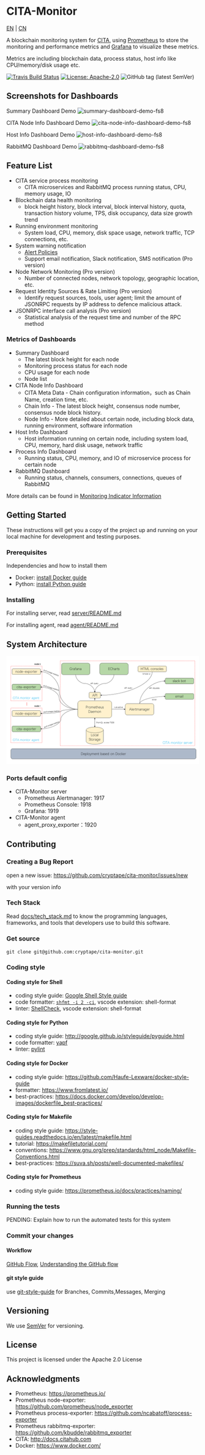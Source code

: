 # CITA-Monitor

[EN](README.md) | [CN](README-CN.md)

A blockchain monitoring system for [CITA](https://github.com/cryptape/cita), using [Prometheus](https://prometheus.io) to store the monitoring and performance metrics and [Grafana](https://grafana.com/grafana) to visualize these metrics.

Metrics are including blockchain data, process status, host info like CPU/memory/disk usage etc.

[![Travis Build Status](https://img.shields.io/travis/com/cryptape/cita-monitor/master.svg)](https://travis-ci.com/cryptape/cita-monitor)
[![License: Apache-2.0](https://img.shields.io/github/license/cryptape/cita-monitor.svg)](https://github.com/cryptape/cita-monitor/blob/master/LICENSE)
![GitHub tag (latest SemVer)](https://img.shields.io/github/tag/cryptape/cita-monitor.svg)

## Screenshots for Dashboards

Summary Dashboard Demo
![summary-dashboard-demo-fs8](https://user-images.githubusercontent.com/71397/57682153-b9a5c700-7663-11e9-93c6-a29758e7d3a1.png)

CITA Node Info Dashboard Demo
![cita-node-info-dashboard-demo-fs8](https://user-images.githubusercontent.com/71397/57681838-15bc1b80-7663-11e9-91b4-202c306a0f3b.png)

Host Info Dashboard Demo
![host-info-dashboard-demo-fs8](https://user-images.githubusercontent.com/71397/57681906-3ab08e80-7663-11e9-9229-76b85c0eaaa4.png)

RabbitMQ Dashboard Demo
![rabbitmq-dashboard-demo-fs8](https://user-images.githubusercontent.com/71397/57682140-b0b4f580-7663-11e9-8db0-c4e2a0e29606.png)

## Feature List

* CITA service process monitoring
  * CITA microservices and RabbitMQ process running status, CPU, memory usage, IO
* Blockchain data health monitoring
  * block height history, block interval, block interval history, quota, transaction history volume, TPS, disk occupancy, data size growth trend
* Running environment monitoring
  * System load, CPU, memory, disk space usage, network traffic, TCP connections, etc. 
* System warning notification
  * [Alert Policies](docs/alert_policies.md)
  * Support email notification, Slack notification, SMS notification (Pro version)
* Node Network Monitoring (Pro version)
  * Number of connected nodes, network topology, geographic location, etc.
* Request Identity Sources & Rate Limiting (Pro version)
  * Identify request sources, tools, user agent; limit the amount of JSONRPC requests by IP address to defence malicious attack.
* JSONRPC interface call analysis (Pro version)
  * Statistical analysis of the request time and number of the RPC method

### Metrics of Dashboards

* Summary Dashboard
  * The latest block height for each node
  * Monitoring process status for each node
  * CPU usage for each node
  * Node list
* CITA Node Info Dashboard
  * CITA Meta Data - Chain configuration information，such as Chain Name, creation time, etc.
  * Chain Info - The latest block height, consensus node number, consensus node block history.
  * Node Info - More detailed about certain node, including block data, running environment, software information
* Host Info Dashboard
  * Host information running on certain node, including system load, CPU, memory, hard disk usage, network traffic
* Process Info Dashboard
  * Running status, CPU, memory, and IO of microservice process for certain node
* RabbitMQ Dashboard
  * Running status, channels, consumers, connections, queues of RabbitMQ

More details can be found in [Monitoring Indicator Information](docs/information_architecture.md)

## Getting Started

These instructions will get you a copy of the project up and running on your local machine for development and testing purposes.

### Prerequisites

Independencies and how to install them

* Docker: [install Docker guide](https://docs.docker.com/install/)
* Python: [install Python guide](https://docs.python-guide.org/starting/installation/)

### Installing

For installing server, read [server/README.md](server/README.md)

For installing agent, read [agent/README.md](agent/README.md)

## System Architecture

![](docs/imgs/CITA_Monitor_system_architecture-fs8.png)

### Ports default config

* CITA-Monitor server
    * Prometheus Alertmanager: 1917
    * Prometheus Console: 1918
    * Grafana: 1919
* CITA-Monitor agent
    * agent_proxy_exporter：1920

## Contributing

### Creating a Bug Report

open a new issue: https://github.com/cryptape/cita-monitor/issues/new 

with your version info

### Tech Stack

Read [docs/tech_stack.md](docs/tech_stack.md) to know the programming languages, frameworks, and tools that developers use to build this software.

### Get source

```
git clone git@github.com:cryptape/cita-monitor.git
```

### Coding style

#### Coding style for Shell

* coding style guide: [Google Shell Style guide](https://google.github.io/styleguide/shell.xml)
* code formatter: [`shfmt -i 2 -ci`](https://github.com/mvdan/sh#shfmt), vscode extension: shell-format
* linter: [ShellCheck](https://github.com/koalaman/shellcheck), vscode extension: shell-format

#### Coding style for Python

* coding style guide: http://google.github.io/styleguide/pyguide.html
* code formatter: [yapf](https://github.com/google/yapf)
* linter: [pylint](https://www.pylint.org/)

#### Coding style for Docker

* coding style guide: https://github.com/Haufe-Lexware/docker-style-guide
* formatter: https://www.fromlatest.io/
* best-practices: https://docs.docker.com/develop/develop-images/dockerfile_best-practices/

#### Coding style for Makefile

* coding style guide: https://style-guides.readthedocs.io/en/latest/makefile.html
* tutorial: https://makefiletutorial.com/
* conventions: https://www.gnu.org/prep/standards/html_node/Makefile-Conventions.html
* best-practices: https://suva.sh/posts/well-documented-makefiles/

#### Coding style for Prometheus

* coding style guide: https://prometheus.io/docs/practices/naming/

### Running the tests

PENDING: Explain how to run the automated tests for this system

### Commit your changes

#### Workflow

[GitHub Flow](https://help.github.com/en/articles/github-flow), [Understanding the GitHub flow](https://guides.github.com/introduction/flow/)

#### git style guide

use [git-style-guide](https://github.com/agis/git-style-guide) for Branches, Commits,Messages, Merging

## Versioning

We use [SemVer](http://semver.org/) for versioning.

## License

This project is licensed under the Apache 2.0 License

## Acknowledgments

* Prometheus: https://prometheus.io/
* Prometheus node-exporter: https://github.com/prometheus/node_exporter
* Prometheus process-exporter: https://github.com/ncabatoff/process-exporter
* Prometheus rabbitmq-exporter: https://github.com/kbudde/rabbitmq_exporter
* CITA: http://docs.citahub.com
* Docker: https://www.docker.com/
